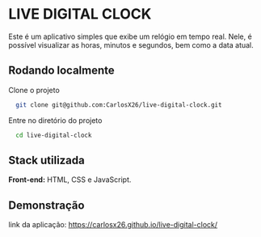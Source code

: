 
# LIVE DIGITAL CLOCK

Este é um aplicativo simples que exibe um relógio em tempo real. Nele, é possível visualizar as horas, minutos e segundos, bem como a data atual.
## Rodando localmente

Clone o projeto

```bash
  git clone git@github.com:CarlosX26/live-digital-clock.git
```

Entre no diretório do projeto

```bash
  cd live-digital-clock
```






## Stack utilizada

**Front-end:** HTML, CSS e JavaScript.


## Demonstração

link da aplicação: https://carlosx26.github.io/live-digital-clock/
